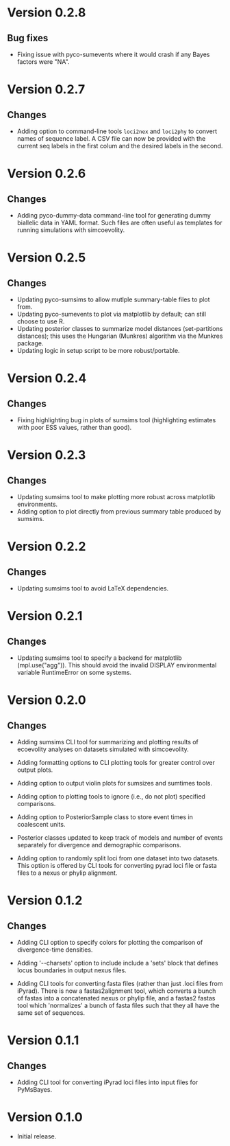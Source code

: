 Version 0.2.8
=============

Bug fixes
---------
-   Fixing issue with pyco-sumevents where it would crash if any Bayes factors
    were "NA".


Version 0.2.7
=============

Changes
-------
-   Adding option to command-line tools ``loci2nex`` and ``loci2phy`` to
    convert names of sequence label. A CSV file can now be provided with the
    current seq labels in the first colum and the desired labels in the second.


Version 0.2.6
=============

Changes
-------
-   Adding pyco-dummy-data command-line tool for generating dummy biallelic
    data in YAML format. Such files are often useful as templates for running
    simulations with simcoevolity.


Version 0.2.5
=============

Changes
-------
-   Updating pyco-sumsims to allow mutlple summary-table files to plot from.
-   Updating pyco-sumevents to plot via matplotlib by default; can still choose
    to use R.
-   Updating posterior classes to summarize model distances (set-partitions
    distances); this uses the Hungarian (Munkres) algorithm via the Munkres
    package.
-   Updating logic in setup script to be more robust/portable.


Version 0.2.4
=============

Changes
-------
-   Fixing highlighting bug in plots of sumsims tool (highlighting estimates
    with poor ESS values, rather than good).


Version 0.2.3
=============

Changes
-------
-   Updating sumsims tool to make plotting more robust across matplotlib
    environments.
-   Adding option to plot directly from previous summary table produced by
    sumsims.


Version 0.2.2
=============

Changes
-------
-   Updating sumsims tool to avoid LaTeX dependencies.


Version 0.2.1
=============

Changes
-------
-   Updating sumsims tool to specify a backend for matplotlib (mpl.use("agg")).
    This should avoid the invalid DISPLAY environmental variable RuntimeError
    on some systems.


Version 0.2.0
=============

Changes
-------
-   Adding sumsims CLI tool for summarizing and plotting results of ecoevolity
    analyses on datasets simulated with simcoevolity.

-   Adding formatting options to CLI plotting tools for greater control over
    output plots.

-   Adding option to output violin plots for sumsizes and sumtimes tools.

-   Adding option to plotting tools to ignore (i.e., do not plot) specified
    comparisons.

-   Adding option to PosteriorSample class to store event times in coalescent
    units.

-   Posterior classes updated to keep track of models and number of events
    separately for divergence and demographic comparisons.

-   Adding option to randomly split loci from one dataset into two datasets.
    This option is offered by CLI tools for converting pyrad loci file or fasta
    files to a nexus or phylip alignment.


Version 0.1.2
=============

Changes
-------

-   Adding CLI option to specify colors for plotting the comparison of
    divergence-time densities.

-   Adding '--charsets' option to include include a 'sets' block that defines
    locus boundaries in output nexus files.

-   Adding CLI tools for converting fasta files (rather than just .loci files
    from iPyrad). There is now a fastas2alignment tool, which converts a bunch
    of fastas into a concatenated nexus or phylip file, and a fastas2 fastas
    tool which 'normalizes' a bunch of fasta files such that they all have the
    same set of sequences.


Version 0.1.1
=============

Changes
-------
-   Adding CLI tool for converting iPyrad loci files into input files for
    PyMsBayes.


Version 0.1.0
=============

-   Initial release.
